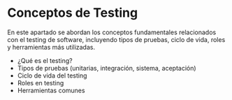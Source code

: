 # Conceptos de Testing

En este apartado se abordan los conceptos fundamentales relacionados con el testing de software, incluyendo tipos de pruebas, ciclo de vida, roles y herramientas más utilizadas.

- ¿Qué es el testing?
- Tipos de pruebas (unitarias, integración, sistema, aceptación)
- Ciclo de vida del testing
- Roles en testing
- Herramientas comunes
